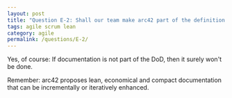 ```yaml
---
layout: post
title: "Question E-2: Shall our team make arc42 part of the definition of done (DoD)?"
tags: agile scrum lean
category: agile
permalink: /questions/E-2/
---
```



Yes, of course: If documentation is not part of the DoD, then it surely won't be done.

Remember: arc42 proposes lean, economical and compact documentation that can be incrementally or iteratively enhanced.
